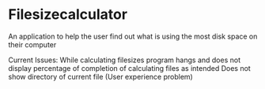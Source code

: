 # Filesizecalculator
An application to help the user find out what is using the most disk space on their computer


Current Issues:
  While calculating filesizes program hangs and does not display percentage of completion of calculating files as intended
  Does not show directory of current file (User experience problem)
